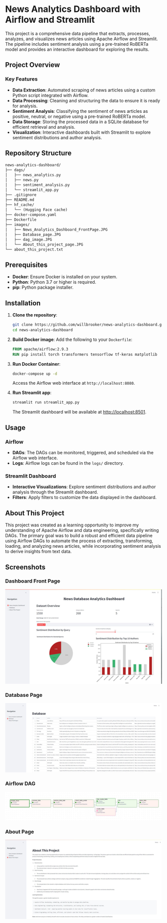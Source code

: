 
# News Analytics Dashboard with Airflow and Streamlit

This project is a comprehensive data pipeline that extracts, processes, analyzes, and visualizes news articles using Apache Airflow and Streamlit. The pipeline includes sentiment analysis using a pre-trained RoBERTa model and provides an interactive dashboard for exploring the results.

## Project Overview

### Key Features
- **Data Extraction**: Automated scraping of news articles using a custom Python script integrated with Airflow.
- **Data Processing**: Cleaning and structuring the data to ensure it is ready for analysis.
- **Sentiment Analysis**: Classifying the sentiment of news articles as positive, neutral, or negative using a pre-trained RoBERTa model.
- **Data Storage**: Storing the processed data in a SQLite database for efficient retrieval and analysis.
- **Visualization**: Interactive dashboards built with Streamlit to explore sentiment distributions and author analysis.

## Repository Structure

```
news-analytics-dashboard/
├── dags/
│   ├── news_analytics.py
│   ├── news.py
│   ├── sentiment_analysis.py
│   └── streamlit_app.py
├── .gitignore
├── README.md
├── hf_cache/
│   └── (Hugging Face cache)
├── docker-compose.yaml
├── Dockerfile
├── images/
│   ├── News_Analytics_Dashboard_FrontPage.JPG
│   ├── Database_page.JPG
│   ├── dag_image.JPG
│   └── About_this_project_page.JPG
└── about_this_project.txt
```

## Prerequisites

- **Docker**: Ensure Docker is installed on your system.
- **Python**: Python 3.7 or higher is required.
- **pip**: Python package installer.

## Installation

1. **Clone the repository**:
   ```bash
   git clone https://github.com/willbrooker/news-analytics-dashboard.git
   cd news-analytics-dashboard
   ```

2. **Build Docker image**:
   Add the following to your `Dockerfile`:
   ```dockerfile
   FROM apache/airflow:2.9.3
   RUN pip install torch transformers tensorflow tf-keras matplotlib
   ```

3. **Run Docker Container**:
   ```bash
   docker-compose up -d
   ```
   Access the Airflow web interface at `http://localhost:8080`.

4. **Run Streamlit app**:
   ```bash
   streamlit run streamlit_app.py
   ```
   The Streamlit dashboard will be available at [http://localhost:8501](http://localhost:8501).

## Usage

### Airflow
- **DAGs**: The DAGs can be monitored, triggered, and scheduled via the Airflow web interface.
- **Logs**: Airflow logs can be found in the `logs/` directory.

### Streamlit Dashboard
- **Interactive Visualizations**: Explore sentiment distributions and author analysis through the Streamlit dashboard.
- **Filters**: Apply filters to customize the data displayed in the dashboard.

## About This Project

This project was created as a learning opportunity to improve my understanding of Apache Airflow and data engineering, specifically writing DAGs. The primary goal was to build a robust and efficient data pipeline using Airflow DAGs to automate the process of extracting, transforming, loading, and analyzing news articles, while incorporating sentiment analysis to derive insights from text data.

## Screenshots

### Dashboard Front Page
![Dashboard FrontPage](images/News_Analytics_Dashboard_FrontPage.JPG)

### Database Page
![Database Page](images/Database_page.JPG)

### Airflow DAG
![Airflow DAG](images/dag_image.JPG)

### About Page
![About Page](images/About_this_project_page.JPG)
